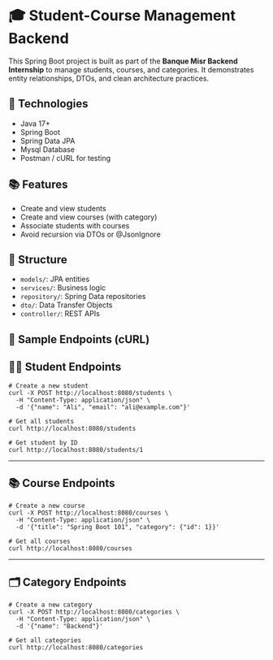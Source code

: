 # 🎓 Student-Course Management Backend

This Spring Boot project is built as part of the **Banque Misr Backend Internship** to manage students, courses, and categories. It demonstrates entity relationships, DTOs, and clean architecture practices.

## 🔧 Technologies
- Java 17+
- Spring Boot
- Spring Data JPA
- Mysql Database
- Postman / cURL for testing

## 📚 Features
- Create and view students
- Create and view courses (with category)
- Associate students with courses
- Avoid recursion via DTOs or @JsonIgnore

## 📁 Structure
- `models/`: JPA entities
- `services/`: Business logic
- `repository/`: Spring Data repositories
- `dto/`: Data Transfer Objects
- `controller/`: REST APIs

## 🧪 Sample Endpoints (cURL)
##  🧑‍🎓 Student Endpoints
```
# Create a new student
curl -X POST http://localhost:8080/students \
  -H "Content-Type: application/json" \
  -d '{"name": "Ali", "email": "ali@example.com"}'

# Get all students
curl http://localhost:8080/students

# Get student by ID
curl http://localhost:8080/students/1

```
---

## 📚 Course Endpoints
```
# Create a new course
curl -X POST http://localhost:8080/courses \
  -H "Content-Type: application/json" \
  -d '{"title": "Spring Boot 101", "category": {"id": 1}}'

# Get all courses
curl http://localhost:8080/courses

```
---

## 🗂️ Category Endpoints
```
# Create a new category
curl -X POST http://localhost:8080/categories \
  -H "Content-Type: application/json" \
  -d '{"name": "Backend"}'

# Get all categories
curl http://localhost:8080/categories


```

